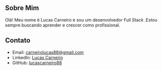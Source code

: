 

## Sobre Mim

Olá! Meu nome é Lucas Carneiro e sou um desenvolvedor Full Stack .Estou sempre buscando aprender e crescer como profissional.


## Contato

- Email: carneirolucas88@gmail.com
- LinkedIn: [Lucas Carneiro](https://www.linkedin.com/in/carneirolucas)
- GitHub: [lucascarneiro88](https://github.com/lucascarneiro88)
